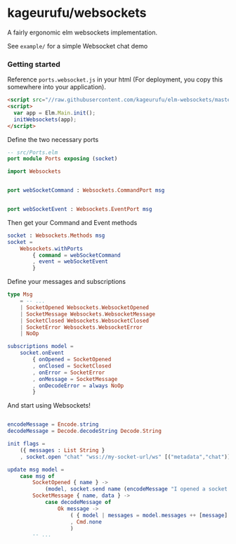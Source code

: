 # kageurufu/websockets

A fairly ergonomic elm websockets implementation.

See `example/` for a simple Websocket chat demo


### Getting started

Reference `ports.websocket.js` in your html (For deployment, you copy this somewhere into your application).

```html
<script src="//raw.githubusercontent.com/kageurufu/elm-websockets/master/dist/ports.websocket.js"></script>
<script>
  var app = Elm.Main.init();
  initWebsockets(app);
</script>
```

Define the two necessary ports

```elm
-- src/Ports.elm
port module Ports exposing (socket)

import Websockets


port webSocketCommand : Websockets.CommandPort msg


port webSocketEvent : Websockets.EventPort msg
```

Then get your Command and Event methods

```elm
socket : Websockets.Methods msg
socket =
    Websockets.withPorts
        { command = webSocketCommand
        , event = webSocketEvent
        }
```

Define your messages and subscriptions

```elm
type Msg
    = -- ...
    | SocketOpened Websockets.WebsocketOpened
    | SocketMessage Websockets.WebsocketMessage
    | SocketClosed Websockets.WebsocketClosed
    | SocketError Websockets.WebsocketError
    | NoOp

subscriptions model =
    socket.onEvent
        { onOpened = SocketOpened
        , onClosed = SocketClosed
        , onError = SocketError
        , onMessage = SocketMessage
        , onDecodeError = always NoOp
        }
```

And start using Websockets!

```elm

encodeMessage = Encode.string
decodeMessage = Decode.decodeString Decode.String

init flags =
    ({ messages : List String }
    , socket.open "chat" "wss://my-socket-url/ws" [("metadata","chat")])

update msg model =
    case msg of
        SocketOpened { name } ->
            (model, socket.send name (encodeMessage "I opened a socket!"))
        SocketMessage { name, data } ->
            case decodeMessage of
                Ok message ->
                    ( { model | messages = model.messages ++ [message] }
                    , Cmd.none
                    )
        -- ...
```
